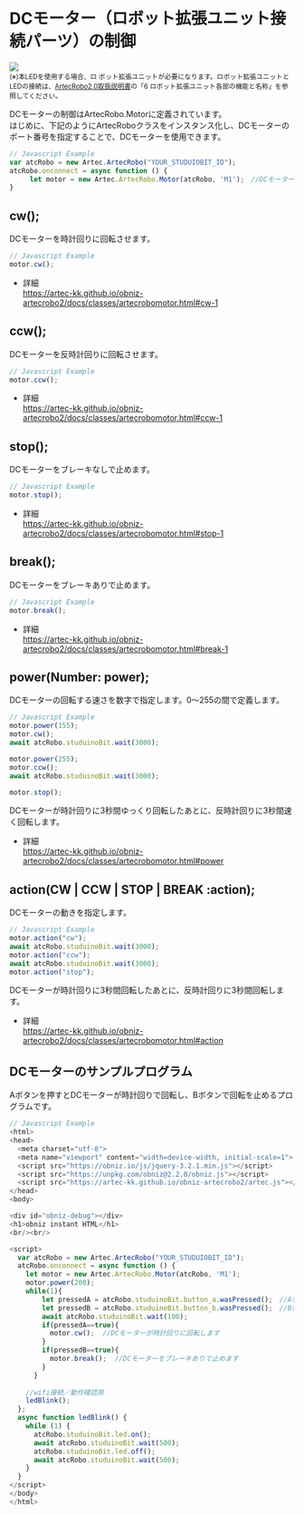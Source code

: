 # DCモーター（ロボット拡張ユニット接続パーツ）の制御

![](https://i.imgur.com/FUldF1K.jpg)<br>
<small>(※)本LEDを使用する場合、ロ
ボット拡張ユニットが必要になります。ロボット拡張ユニットとLEDの接続は、[ArtecRobo2.0取扱説明書](https://www.artec-kk.co.jp/artecrobo2/pdf/jp/82541man_K0419_J.pdf)の「6 ロボット拡張ユニット各部の機能と名称」を参照してください。<br></small>

DCモーターの制御はArtecRobo.Motorに定義されています。</br>
はじめに、下記のようにArtecRoboクラスをインスタンス化し、DCモーターのポート番号を指定することで、DCモーターを使用できます。
```Javascript
// Javascript Example
var atcRobo = new Artec.ArtecRobo("YOUR_STUDUIOBIT_ID");
atcRobo.onconnect = async function () {
     let motor = new Artec.ArtecRobo.Motor(atcRobo, 'M1');　//DCモーターをM1に接続する場合
}
```

## cw();
DCモーターを時計回りに回転させます。
```Javascript
// Javascript Example
motor.cw();
```
* 詳細<br>
https://artec-kk.github.io/obniz-artecrobo2/docs/classes/artecrobomotor.html#cw-1

## ccw();
DCモーターを反時計回りに回転させます。
```Javascript
// Javascript Example
motor.ccw();
```
* 詳細<br>
https://artec-kk.github.io/obniz-artecrobo2/docs/classes/artecrobomotor.html#ccw-1

## stop();
DCモーターをブレーキなしで止めます。
```Javascript
// Javascript Example
motor.stop();
```
* 詳細<br>
https://artec-kk.github.io/obniz-artecrobo2/docs/classes/artecrobomotor.html#stop-1

## break();
DCモーターをブレーキありで止めます。
```Javascript
// Javascript Example
motor.break();
```
* 詳細<br>
https://artec-kk.github.io/obniz-artecrobo2/docs/classes/artecrobomotor.html#break-1

## power(Number: power);
DCモーターの回転する速さを数字で指定します。0～255の間で定義します。
```Javascript
// Javascript Example
motor.power(155);
motor.cw();
await atcRobo.studuinoBit.wait(3000);

motor.power(255);
motor.ccw();
await atcRobo.studuinoBit.wait(3000);

motor.stop();
```
DCモーターが時計回りに3秒間ゆっくり回転したあとに、反時計回りに3秒間速く回転します。
* 詳細<br>
https://artec-kk.github.io/obniz-artecrobo2/docs/classes/artecrobomotor.html#power

## action(CW | CCW | STOP | BREAK :action);
DCモーターの動きを指定します。
```Javascript
// Javascript Example
motor.action("cw");
await atcRobo.studuinoBit.wait(3000);
motor.action("ccw");
await atcRobo.studuinoBit.wait(3000);
motor.action("stop");
```
DCモーターが時計回りに3秒間回転したあとに、反時計回りに3秒間回転します。
* 詳細<br>
https://artec-kk.github.io/obniz-artecrobo2/docs/classes/artecrobomotor.html#action

## DCモーターのサンプルプログラム
Aボタンを押すとDCモーターが時計回りで回転し、Bボタンで回転を止めるプログラムです。
```Javascript
// Javascript Example
<html>
<head>
  <meta charset="utf-8">
  <meta name="viewport" content="width=device-width, initial-scale=1">
  <script src="https://obniz.io/js/jquery-3.2.1.min.js"></script>
  <script src="https://unpkg.com/obniz@2.2.0/obniz.js"></script>
  <script src="https://artec-kk.github.io/obniz-artecrobo2/artec.js"></script>
</head>
<body>

<div id="obniz-debug"></div>
<h1>obniz instant HTML</h1>
<br/><br/>

<script>
  var atcRobo = new Artec.ArtecRobo("YOUR_STUDUIOBIT_ID");
  atcRobo.onconnect = async function () {
    let motor = new Artec.ArtecRobo.Motor(atcRobo, 'M1');
    motor.power(200);
    while(1){
        let pressedA = atcRobo.studuinoBit.button_a.wasPressed();　//Aボタンが押されたときtrueを返します
        let pressedB = atcRobo.studuinoBit.button_b.wasPressed();　//Bボタンが押されたときtrueを返します
        await atcRobo.studuinoBit.wait(100);
        if(pressedA==true){
          motor.cw();  //DCモーターが時計回りに回転します
        }
        if(pressedB==true){
          motor.break();  //DCモーターをブレーキありで止めます
        }
      }
　　    
    //wifi接続／動作確認用
    ledBlink();
  };
  async function ledBlink() {
    while (1) {
      atcRobo.studuinoBit.led.on();
      await atcRobo.studuinoBit.wait(500);
      atcRobo.studuinoBit.led.off();
      await atcRobo.studuinoBit.wait(500);
    }
  }
</script>
</body>
</html>
```


